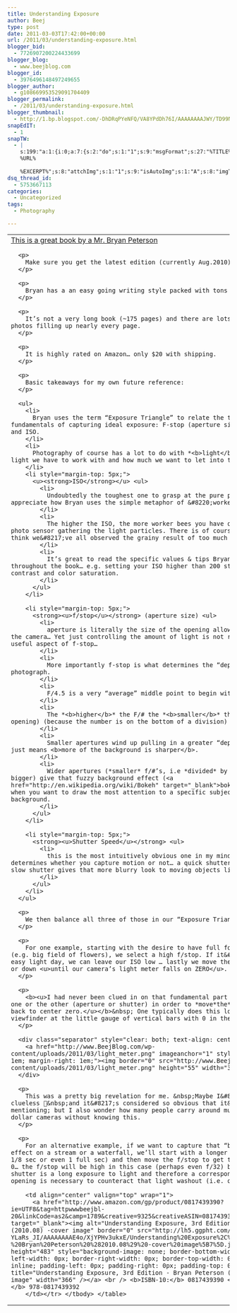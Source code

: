 ```yaml
---
title: Understanding Exposure
author: Beej
type: post
date: 2011-03-03T17:42:00+00:00
url: /2011/03/understanding-exposure.html
blogger_bid:
  - 7726907200224433699
blogger_blog:
  - www.beejblog.com
blogger_id:
  - 3976496148497249655
blogger_author:
  - g108669953529091704409
blogger_permalink:
  - /2011/03/understanding-exposure.html
blogger_thumbnail:
  - http://1.bp.blogspot.com/-DhDRqPYeNFQ/VA8YPdDh76I/AAAAAAAAJWY/TD99N1PaXHM/s1600/light_meter.png
snapEdIT:
  - 1
snapTW:
  - |
    s:199:"a:1:{i:0;a:7:{s:2:"do";s:1:"1";s:9:"msgFormat";s:27:"%TITLE%
    %URL%
    
    %EXCERPT%";s:8:"attchImg";s:1:"1";s:9:"isAutoImg";s:1:"A";s:8:"imgToUse";s:0:"";s:9:"isAutoURL";s:1:"A";s:8:"urlToUse";s:0:"";}}";
dsq_thread_id:
  - 5753667113
categories:
  - Uncategorized
tags:
  - Photography

---
```

<table border="0" cellpadding="0" cellspacing="10">
  <tr>
    <td valign="top">
      <a href="http://www.amazon.com/gp/product/0817439390?ie=UTF8&tag=httpwwwbeejbl-20&linkCode=as2&camp=1789&creative=9325&creativeASIN=0817439390" target="_blank">This is a great book by a Mr. Bryan Peterson</a> </p> 
      
      <p>
        Make sure you get the latest edition (currently Aug.2010).
      </p>
      
      <p>
        Bryan has a an easy going writing style packed with tons of real examples.
      </p>
      
      <p>
        It’s not a very long book (~175 pages) and there are lots of great example photos filling up nearly every page.
      </p>
      
      <p>
        It is highly rated on Amazon… only $20 with shipping.
      </p>
      
      <p>
        Basic takeaways for my own future reference:
      </p>
      
      <ul>
        <li>
          Bryan uses the term “Exposure Triangle” to relate the three interrelated fundamentals of capturing ideal exposure: F-stop (aperture size), Shutter Speed and ISO.
        </li>
        <li>
          Photography of course has a lot to do with *<b>light</b>* … how much light we have to work with and how much we want to let into the camera.
        </li>
        <li style="margin-top: 5px;">
          <u><strong>ISO</strong></u> <ul>
            <li>
              Undoubtedly the toughest one to grasp at the pure physics level. I appreciate how Bryan uses the simple metaphor of &#8220;worker bees&#8221; here.
            </li>
            <li>
              The higher the ISO, the more worker bees you have on your electronic photo sensor gathering the light particles. There is of course a trade-off and I think we&#8217;ve all observed the grainy result of too much ISO.
            </li>
            <li>
              It’s great to read the specific values & tips Bryan recommends throughout the book… e.g. setting your ISO higher than 200 starts to lose contrast and color saturation.
            </li>
          </ul>
        </li>
        
        <li style="margin-top: 5px;">
          <strong><u>f/stop</u></strong> (aperture size) <ul>
            <li>
              aperture is literally the size of the opening allowing light to enter the camera… Yet just controlling the amount of light is not really the most useful aspect of f-stop…
            </li>
            <li>
              More importantly f-stop is what determines the “depth of field” in a photograph.
            </li>
            <li>
              F/4.5 is a very “average” middle point to begin with.
            </li>
            <li>
              The *<b>higher</b>* the F/# the *<b>smaller</b>* the aperture (light opening) (because the number is on the bottom of a division)
            </li>
            <li>
              Smaller apertures wind up pulling in a greater “depth of field” which just means <b>more of the background is sharper</b>.
            </li>
            <li>
              Wider apertures (*smaller* f/#’s, i.e *divided* by a smaller number = bigger) give that fuzzy background effect (<a href="http://en.wikipedia.org/wiki/Bokeh" target="_blank">bokeh</a>)… typically when you want to draw the most attention to a specific subject vs a complex background.
            </li>
          </ul>
        </li>
        
        <li style="margin-top: 5px;">
          <strong><u>Shutter Speed</u></strong> <ul>
            <li>
              this is the most intuitively obvious one in my mind… it primarily determines whether you capture motion or not… a quick shutter “stops action”… a slow shutter gives that more blurry look to moving objects like water.
            </li>
          </ul>
        </li>
      </ul>
      
      <p>
        We then balance all three of those in our “Exposure Triangle”…
      </p>
      
      <p>
        For one example, starting with the desire to have full focus on a long view (e.g. big field of flowers), we select a high f/stop. If it&#8217;s a bright easy light day, we can leave our ISO low … lastly we move the shutter speed up or down <u>until our camera’s light meter falls on ZERO</u>.
      </p>
      
      <p>
        <b><u>I had never been clued in on that fundamental part about adjusting one or the other (aperture or shutter) in order to *move*the*light*meter* bar back to center zero.</u></b>&nbsp; One typically does this looking through the viewfinder at the little gauge of vertical bars with 0 in the middle.
      </p>
      
      <div class="separator" style="clear: both; text-align: center;">
        <a href="http://www.BeejBlog.com/wp-content/uploads/2011/03/light_meter.png" imageanchor="1" style="margin-left: 1em; margin-right: 1em;"><img border="0" src="http://www.BeejBlog.com/wp-content/uploads/2011/03/light_meter.png" height="55" width="320" /></a>
      </div>
      
      <p>
        This was a pretty big revelation for me. &nbsp;Maybe I&#8217;m particularly clueless 🙂&nbsp;and it&#8217;s considered so obvious that it&#8217;s not worth mentioning; but I also wonder how many people carry around multiple hundred dollar cameras without knowing this.
      </p>
      
      <p>
        For an alternative example, if we want to capture that “blurry water” effect on a stream or a waterfall, we’ll start with a longer shutter to (e.g. 1/8 sec or even 1 full sec) and then move the f/stop to get the light meter to 0… the f/stop will be high in this case (perhaps even f/32) because a long shutter is a long exposure to light and therefore a correspondingly small opening is necessary to counteract that light washout (i.e. overexposure).</td> 
        
        <td align="center" valign="top" wrap="1">
          <a href="http://www.amazon.com/gp/product/0817439390?ie=UTF8&tag=httpwwwbeejbl-20&linkCode=as2&camp=1789&creative=9325&creativeASIN=0817439390" target="_blank"><img alt="Understanding Exposure, 3rd Edition - Bryan Peterson (2010.08) -cover image" border="0" src="http://lh5.ggpht.com/_XlySlDLkdOc/TW-YLaRs_JI/AAAAAAAAE4o/XjYPHv3ukxE/Understanding%20Exposure%2C%203rd%20Edition%20-%20Bryan%20Peterson%20%282010.08%29%20-cover%20image%5B7%5D.jpg?imgmax=800" height="483" style="background-image: none; border-bottom-width: 0px; border-left-width: 0px; border-right-width: 0px; border-top-width: 0px; display: inline; padding-left: 0px; padding-right: 0px; padding-top: 0px;" title="Understanding Exposure, 3rd Edition - Bryan Peterson (2010.08) -cover image" width="366" /></a> <br /> <b>ISBN-10:</b> 0817439390 <br /> <b>ISBN-13:</b> 978-0817439392
        </td></tr> </tbody> </table>